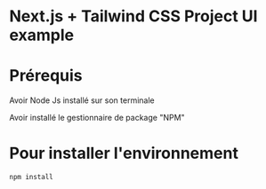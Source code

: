 # Next.js + Tailwind CSS Project UI example


# Prérequis 
Avoir Node Js installé sur son terminale

Avoir installé le gestionnaire de package "NPM"


# Pour installer l'environnement

```bash
npm install
```

